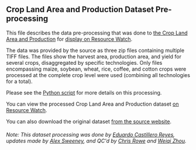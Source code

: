 ## Crop Land Area and Production Dataset Pre-processing

This file describes the data pre-processing that was done to [the Crop Land Area and Production](https://dataverse.harvard.edu/dataset.xhtml?persistentId=doi:10.7910/DVN/PRFF8V&version=4.0) for [display on Resource Watch](https://resourcewatch.org/data/explore/54af072c-7bb5-4bb1-af84-ea7ba0b4fc22).

The data was provided by the source as three zip files containing multiple TIFF files. The files show the harvest area, production area, and yield for several crops, disaggregated by specific technologies. Only files encompassing maize, soybean, wheat, rice, coffee, and cotton crops were processed at the complete crop level were used (combining all technologies for a total).

Please see the [Python script](https://github.com/resource-watch/data-pre-processing/blob/master/foo_005_rw1_crop_area_production/foo_005_rw1_crop_area_production_processing.py) for more details on this processing.

You can view the processed Crop Land Area and Production dataset [on Resource Watch](https://resourcewatch.org/data/explore/54af072c-7bb5-4bb1-af84-ea7ba0b4fc22).

You can also download the original dataset [from the source website](https://dataverse.harvard.edu/dataset.xhtml?persistentId=doi:10.7910/DVN/PRFF8V&version=4.0).

###### Note: This dataset processing was done by [Eduardo Castillero Reyes](https://wrimexico.org/profile/eduardo-castillero-reyes), updates made by [Alex Sweeney](https://github.com/alxswny), and QC'd by [Chris Rowe](https://www.wri.org/profile/chris-rowe) and [Weiqi Zhou](https://www.wri.org/profile/weiqi-zhou).
